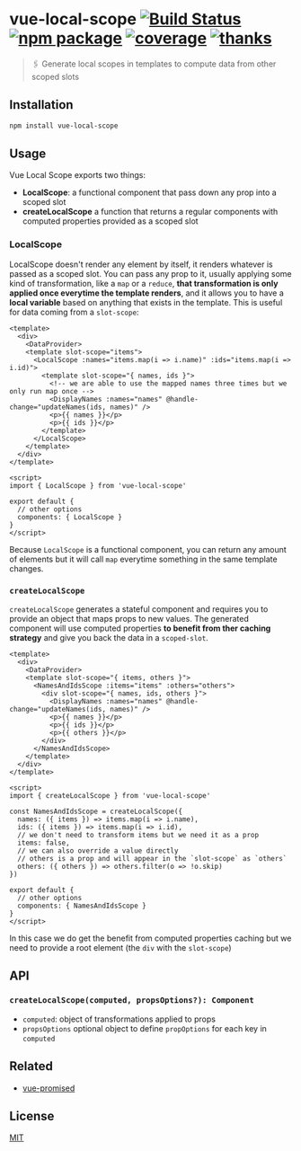 # vue-local-scope [![Build Status](https://badgen.net/circleci/github/posva/vue-local-scope)](https://circleci.com/gh/posva/vue-local-scope) [![npm package](https://badgen.net/npm/v/vue-local-scope)](https://www.npmjs.com/package/vue-local-scope) [![coverage](https://badgen.net/codecov/c/github/posva/vue-local-scope)](https://codecov.io/github/posva/vue-local-scope) [![thanks](https://badgen.net/badge/thanks/♥/pink)](https://github.com/posva/thanks)

> 🖇 Generate local scopes in templates to compute data from other scoped slots

## Installation

```sh
npm install vue-local-scope
```

## Usage

Vue Local Scope exports two things:

- **LocalScope**: a functional component that pass down any prop into a scoped slot
- **createLocalScope** a function that returns a regular components with computed properties provided as a scoped slot

### LocalScope

LocalScope doesn't render any element by itself, it renders whatever is passed as a scoped slot. You can pass any prop to it, usually applying some kind of transformation, like a `map` or a `reduce`, **that transformation is only applied once everytime the template renders**, and it allows you to have a **local variable** based on anything that exists in the template. This is useful for data coming from a `slot-scope`:

```vue
<template>
  <div>
    <DataProvider>
    <template slot-scope="items">
      <LocalScope :names="items.map(i => i.name)" :ids="items.map(i => i.id)">
        <template slot-scope="{ names, ids }">
          <!-- we are able to use the mapped names three times but we only run map once -->
          <DisplayNames :names="names" @handle-change="updateNames(ids, names)" />
          <p>{{ names }}</p>
          <p>{{ ids }}</p>
        </template>
      </LocalScope>
    </template>
  </div>
</template>

<script>
import { LocalScope } from 'vue-local-scope'

export default {
  // other options
  components: { LocalScope }
}
</script>
```

Because `LocalScope` is a functional component, you can return any amount of elements but it will call `map` everytime something in the same template changes.

### `createLocalScope`

`createLocalScope` generates a stateful component and requires you to provide an object that maps props to new values. The generated component will use computed properties **to benefit from ther caching strategy** and give you back the data in a `scoped-slot`.

```vue
<template>
  <div>
    <DataProvider>
    <template slot-scope="{ items, others }">
      <NamesAndIdsScope :items="items" :others="others">
        <div slot-scope="{ names, ids, others }">
          <DisplayNames :names="names" @handle-change="updateNames(ids, names)" />
          <p>{{ names }}</p>
          <p>{{ ids }}</p>
          <p>{{ others }}</p>
        </div>
      </NamesAndIdsScope>
    </template>
  </div>
</template>

<script>
import { createLocalScope } from 'vue-local-scope'

const NamesAndIdsScope = createLocalScope({
  names: ({ items }) => items.map(i => i.name),
  ids: ({ items }) => items.map(i => i.id),
  // we don't need to transform items but we need it as a prop
  items: false,
  // we can also override a value directly
  // others is a prop and will appear in the `slot-scope` as `others`
  others: ({ others }) => others.filter(o => !o.skip)
})

export default {
  // other options
  components: { NamesAndIdsScope }
}
</script>
```

In this case we do get the benefit from computed properties caching but we need to provide a root element (the `div` with the `slot-scope`)

## API

### `createLocalScope(computed, propsOptions?): Component`

- `computed`: object of transformations applied to props
- `propsOptions` optional object to define `propOptions` for each key in `computed`

## Related

- [vue-promised](https://github.com/posva/vue-promised)

## License

[MIT](http://opensource.org/licenses/MIT)
